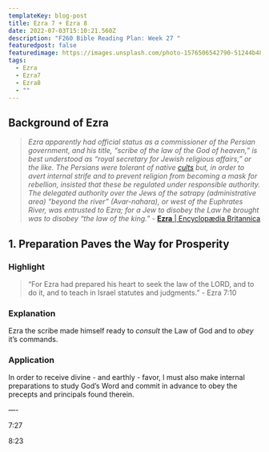 ```yaml
---
templateKey: blog-post
title: Ezra 7 + Ezra 8
date: 2022-07-03T15:10:21.560Z
description: "F260 Bible Reading Plan: Week 27 "
featuredpost: false
featuredimage: https://images.unsplash.com/photo-1576506542790-51244b486a6b?ixlib=rb-1.2.1&ixid=MnwxMjA3fDB8MHxwaG90by1wYWdlfHx8fGVufDB8fHx8&auto=format&fit=crop&w=1287&q=80
tags:
  - Ezra
  - Ezra7
  - Ezra8
  - ""
---
```

## Background of Ezra

> *Ezra apparently had official status as a commissioner of the Persian government, and his title, “scribe of the law of the God of heaven,” is best understood as “royal secretary for Jewish religious affairs,” or the like. The Persians were tolerant of native [cults](https://www.britannica.com/dictionary/cults) but, in order to avert internal strife and to prevent religion from becoming a mask for rebellion, insisted that these be regulated under responsible authority. The delegated authority over the Jews of the satrapy (administrative area) “beyond the river” (Avar-nahara), or west of the Euphrates River, was entrusted to Ezra; for a Jew to disobey the Law he brought was to disobey “the law of the king.”* - [**Ezra** | Encyclopædia Britannica](ahttps://www.britannica.com/biography/Ezra-Hebrew-religious-leader)

## 1. Preparation Paves the Way for Prosperity

### **Highlight**

> “For Ezra had prepared his heart to seek the law of the LORD, and to do it, and to teach in Israel statutes and judgments.” - Ezra 7:10 

### **Explanation**

Ezra the scribe made himself ready to *consult* the Law of God and to *obey* it’s commands. 

### **Application**

In order to receive divine - and earthly - favor, I must also make internal preparations to study God’s Word and commit in advance to obey the precepts and principals found therein.

—-

7:27

8:23